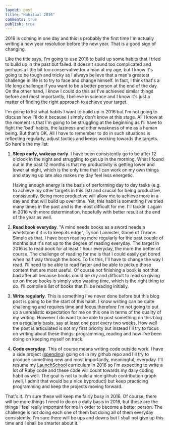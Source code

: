 ```yaml
---
layout: post
title: "Habitual 2016"
comments: true
publish: true
---
```

2016 is coming in one day and this is probably the first time I'm actually writing a new year resolution before the new year. That is a good sign of changing.

Like the title says, I'm going to use 2016 to build up some habits that I tried to build up in the past but failed. It doesn't sound too complicated and perhaps a little bit too conservative for a man at my age, but I know it's going to be tough and tricky as I always believe that a man's greatest challenge in life is to try to face and change himself. In fact, I think that's a life long challenge if you want to be a better person at the end of the day. On the other hand, I know I could do this as I've achieved similar things before and most importantly, I believe in science and I know it's just a matter of finding the right approach to achieve your target.

I'm going to list what habits I want to build up in 2016 but I'm not going to discuss how I'll do it because I simply don't know at this stage. All I know at the moment is that I'm going to be struggling at the beginning as I'll have to fight the 'bad' habits, the laziness and other weakness of me as a human being. But that's OK. All I have to remember to do in such situations is reflecting regularly, adjust tactics and keeps working towards the targets. So here's the my list:

1. **Sleep early, wakeup early**. I have been consistently go to be after 12 o'clock in the night and struggling to get up in the morning. What I found out in the past 12 months is that my productivity is getting lower and lower at night, which is the only time that I can work on my own things and staying up late also makes my day feel less energetic.

    Having enough energy is the basis of performing day to day tasks (e.g. to achieve my other targets in this list) and crucial for being productive, consistently. Being more productive will allow me to achieve more in a day and that will build up over time. Yet, this habit is something I've tried many times in the past and is the most difficult for me. I'll tackle it again in 2016 with more determination, hopefully with better result at the end of the year as well.

 2. **Read book everyday**. "A mind needs books as a sword needs a whetstone if it is to keep its edge", Tyrion Lannister, Game of Throne. Simple as that. I have been reading more regularly for the past couple of months but it's not up to the degree of reading everyday. The target in 2016 is to read book for at least 1 hour everyday, the more the better of course. The challenge of reading for me is that I could easily get bored when half way through the book. To fix this, I'll have to change the way I read. I'll need to be able to read faster and be able to pickup those content that are most useful. Of course not finishing a book is not that bad after all because books could be dry and difficult to read so giving up on those books is simply stop wasting time, which is the right thing to do. I'll compile a list of books that I'll be reading initially.

 3. **Write regularly**. This is something I've never done before but this blog post is going to be the start of this habit. I know writing can be quite challenging and requires time and focus therefore I'm not going to put up a unrealistic expectation for me on this one in terms of the quality of my writing. However I do want to be able to post something on this blog on a regularly basis, say at least one post every two weeks. How well the post is articulated is not my first priority but instead I'll try to focus on writing about these things: programming, reading and how I've been doing on keeping myself on track.

 4. **Code everyday**. This of course means writing code outside work. I have a side project ([spending](https://github.com/yulucodebase/spending)) going on in my github repo and I'll try to produce something new and most importantly, meaningful, everyday. I'll resume my [LaunchSchool](http://www.LaunchSchool.com) curriculum in 2016 so I'm expecting to write a lot of Ruby code and these code will count towards my daily coding habit as well. The goal is not to build a nice github contribution graph (well, I admit that would be a nice byproduct) but keep practicing programming and keep the projects moving forward.

 That's it. I'm sure these will keep me fairly busy in 2016. Of course, there will be more things I need to do on a daily basis in 2016, but these are the things I feel really important for me in order to become a better person. The challenge is not doing each one of them but doing all of them everyday consistently. I'm sure there will be ups and downs but I shall not give up this time and I shall be smarter about it.
